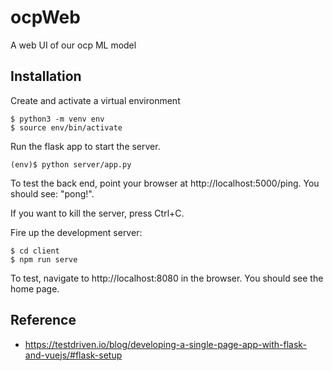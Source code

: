 # ocpWeb
A web UI of our ocp ML model

## Installation
Create and activate a virtual environment
```
$ python3 -m venv env
$ source env/bin/activate
```
Run the flask app to start the server. 
```
(env)$ python server/app.py
```
To test the back end, point your browser at http://localhost:5000/ping. You should see: "pong!".

If you want to kill the server, press Ctrl+C.

Fire up the development server:
```
$ cd client
$ npm run serve
```
To test, navigate to http://localhost:8080 in the browser. You should see the home page.
## Reference
- https://testdriven.io/blog/developing-a-single-page-app-with-flask-and-vuejs/#flask-setup
